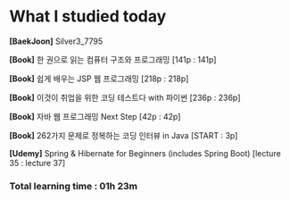 <h1>What I studied today</h1>

<strong>[BaekJoon]</strong> Silver3_7795

<strong>[Book]</strong> 한 권으로 읽는 컴퓨터 구조와 프로그래밍 [141p : 141p]

<strong>[Book]</strong> 쉽게 배우는 JSP 웹 프로그래밍 [218p : 218p]

<strong>[Book]</strong> 이것이 취업을 위한 코딩 테스트다 with 파이썬 [236p : 236p]

<strong>[Book]</strong> 자바 웹 프로그래밍 Next Step [42p : 42p]

<strong>[Book]</strong> 262가지 문제로 정복하는 코딩 인터뷰 in Java [START : 3p]

<strong>[Udemy]</strong> Spring & Hibernate for Beginners (includes Spring Boot) [lecture 35 : lecture 37]

<h3>Total learning time : 01h 23m</h3>
